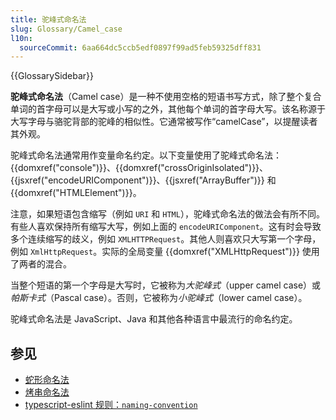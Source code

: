 ```yaml
---
title: 驼峰式命名法
slug: Glossary/Camel_case
l10n:
  sourceCommit: 6aa664dc5ccb5edf0897f99ad5feb59325dff831
---
```


{{GlossarySidebar}}

**驼峰式命名法**（Camel case）是一种不使用空格的短语书写方式，除了整个复合单词的首字母可以是大写或小写的之外，其他每个单词的首字母大写。该名称源于大写字母与骆驼背部的驼峰的相似性。它通常被写作“camelCase”，以提醒读者其外观。

驼峰式命名法通常用作变量命名约定。以下变量使用了驼峰式命名法：{{domxref("console")}}、{{domxref("crossOriginIsolated")}}、{{jsxref("encodeURIComponent")}}、{{jsxref("ArrayBuffer")}} 和 {{domxref("HTMLElement")}}。

注意，如果短语包含缩写（例如 `URI` 和 `HTML`），驼峰式命名法的做法会有所不同。有些人喜欢保持所有缩写大写，例如上面的 `encodeURIComponent`。这有时会导致多个连续缩写的歧义，例如 `XMLHTTPRequest`。其他人则喜欢只大写第一个字母，例如 `XmlHttpRequest`。实际的全局变量 {{domxref("XMLHttpRequest")}} 使用了两者的混合。

当整个短语的第一个字母是大写时，它被称为*大驼峰式*（upper camel case）或*帕斯卡式*（Pascal case）。否则，它被称为*小驼峰式*（lower camel case）。

驼峰式命名法是 JavaScript、Java 和其他各种语言中最流行的命名约定。

## 参见

- [蛇形命名法](/zh-CN/docs/Glossary/Snake_case)
- [烤串命名法](/zh-CN/docs/Glossary/Kebab_case)
- [typescript-eslint 规则：`naming-convention`](https://typescript-eslint.io/rules/naming-convention/)

